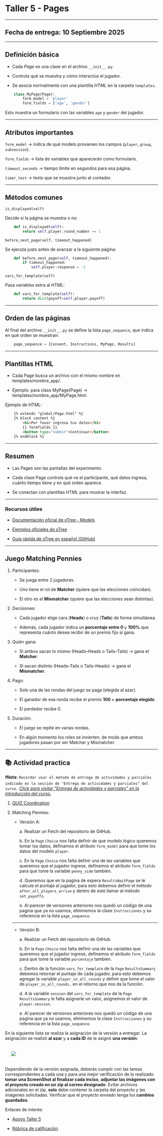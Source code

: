 # Taller 5 - Pages
---
## Fecha de entrega: 10 Septiembre 2025
---

## Definición básica

- Cada *Page* es una clase en el archivo `__init__.py`.

- Controla qué se muestra y cómo interactúa el jugador.

- Se asocia normalmente con una plantilla *HTML* en la carpeta `templates`.

```python
    class MyPage(Page):
        form_model = 'player'
        form_fields = ['age', 'gender']
```

Esto muestra un formulario con las variables `age` y `gender` del jugador.

---

## Atributos importantes

`form_model` → indica de qué modelo provienen los campos (`player`, `group`, `subsession`).

`form_fields` → lista de variables que aparecerán como formulario.

`timeout_seconds` → tiempo límite en segundos para esa página.

`timer_text` → texto que se muestra junto al contador.

---

## Métodos comunes

`is_displayed(self)`

Decide si la página se muestra o no:

```python
    def is_displayed(self):
        return self.player.round_number == 1
```

`before_next_page(self, timeout_happened)`

Se ejecuta justo antes de avanzar a la siguiente página:

```python
    def before_next_page(self, timeout_happened):
        if timeout_happened:
            self.player.response = -1
```

`vars_for_template(self)`

Pasa variables extra al HTML:

```python
    def vars_for_template(self):
        return dict(payoff=self.player.payoff)
```

---

## Orden de las páginas

Al final del archivo `__init__.py` se define la lista `page_sequence`, que indica en qué orden se muestran:

```python
    page_sequence = [Consent, Instructions, MyPage, Results]
```

---

## Plantillas HTML

- Cada Page busca un archivo con el mismo nombre en templates/nombre_app/.

- Ejemplo: para class MyPage(Page) → templates/nombre_app/MyPage.html.

Ejemplo de HTML:

```html
    {% extends "global/Page.html" %}
    {% block content %}
        <h1>Por favor ingresa tus datos</h1>
        {{ formfields }}
        <button type="submit">Continuar</button>
    {% endblock %}
```

---

## Resumen

- Las Pages son las pantallas del experimento.

- Cada clase Page controla qué ve el participante, qué datos ingresa, cuánto tiempo tiene y en qué orden aparece.

- Se conectan con plantillas HTML para mostrar la interfaz.

---

### Recursos útiles

- [Documentación oficial de oTree - Models](https://otree.readthedocs.io/en/latest/pages.html)

- [Ejemplos oficiales de oTree](https://www.otreehub.com/)

- [Guía rápida de oTree en español (GitHub)](https://github.com/otree-org/otree)

---
## Juego Matching Pennies

1. Participantes:

    - Se juega entre 2 jugadores.

    - Uno tiene el rol de **Matcher** (quiere que las elecciones coincidan).

    - El otro es el **Mismatcher** (quiere que las elecciones sean distintas).

2. Decisiones:

    - Cada jugador elige cara (**Heads**) o cruz (**Tails**) de forma simultánea.

    - Además, cada jugador indica un **porcentaje entre 0** y **100%** que representa cuánto desea recibir de un premio fijo si gana.

3. Quién gana:

    - Si ambos sacan lo mismo (Heads–Heads o Tails–Tails) → gana el **Matcher**.

    - Si sacan distinto (Heads–Tails o Tails–Heads) → gana el **Mismatcher**.

4. Pago:

    - Solo una de las rondas del juego se paga (elegida al azar).

    - El ganador de esa ronda recibe el premio **100** × **porcentaje elegido**.

    - El perdedor recibe 0.

5. Duración:

    - El juego se repite en varias rondas.

    - En algún momento los roles se invierten, de modo que ambos jugadores pasan por ser Matcher y Mismatcher.

---
## 📚 Actividad practica 


❗**Nota:** `Recordar usar el método de entrega de actividades y parciales indicado en la sección de "Entrega de actividades y parciales" del curso.` *[Click para visitar "Entrega de actividades y parciales" en la introducción del curso.](../../README.md)*

1. [QUIZ Coordination](https://forms.gle/fkPgumXodH44Xj5i9)

2. Matching Pennies:

    - Versión A:

        a. Realizar un Fetch del repositorio de GitHub.

        b. En la `Page` `Choice` nos falta definir de que modelo lógico queremos tomar los datos, definamos el atributo `form_model` para que tome los datos del modelo `player`.

        c. En la `Page` `Choice` nos falta definir una de las variables que queremos que el jugador ingrese, definamos el atributo `form_fields` para que tome la variable `penny_side` también.

        d. Queremos que en la pagina de espera `ResultsWaitPage` se le calcule el puntaje al jugador, para esto debemos definir el método `after_all_players_arrive` y dentro de este llamar al método `set_payoffs`.

        e. Al parecer de versiones anteriores nos quedó un código de una pagina que ya no usamos, eliminemos la clase `Instrucciones` y su referencia en la lista `page_sequence`.

    ---

    - Versión B:

        a. Realizar un Fetch del repositorio de GitHub.

        b. En la `Page` `Choice` nos falta definir una de las variables que queremos que el jugador ingrese, definamos el atributo `form_fields` para que tome la variable `porcentaje` también.

        c. Dentro de la función `vars_for_template` de la `Page` `ResultsSummary` debemos retornar el puntaje de cada jugador, para esto debemos agregar la variable `player_in_all_rounds` y definir que tome el valor de `player_in_all_rounds,` en el retorno que nos da la función.

        d. A la variable `session` del `vars_for_template` de la `Page` `ResultsSummary` le falta asignarle un valor, asignemos el valor de `player.session`.

        e. Al parecer de versiones anteriores nos quedó un código de una pagina que ya no usamos, eliminemos la clase `Instrucciones` y su referencia en la lista `page_sequence`.

En la siguiente lista se realiza la asignación de la versión a entregar. La asignación se realizó **al azar** y a **cada ID** de le asignó **una versión**: 

<img src="../../imgs/5/Lista_Taller_5.png" style="margin: 20px;">

Dependiendo de la versión asignada, deberás cumplir con las tareas correspondientes a cada una y para una mejor verificación de lo realizado **tomar una ScreenShot al finalizar cada inciso**, **adjuntar las imágenes con el proyecto creado en un zip al correo designado**. Evitar archivos adicionales en el zip, **solo** debe contener la carpeta del proyecto y las imágenes solicitadas. Verificar que el proyecto enviado tenga los **cambios guardados**.

Enlaces de interés:

- [Apoyo Taller 5]()

- [Rúbrica de calificación](Rubrica_Taller_Matching_Pennies.pdf)